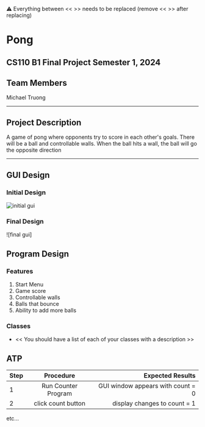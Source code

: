 
:warning: Everything between << >> needs to be replaced (remove << >> after replacing)

# Pong 
## CS110 B1 Final Project Semester 1, 2024

## Team Members

Michael Truong

***

## Project Description

A game of pong where opponents try to score in each other's goals. There will be a ball and controllable walls. When the ball hits a wall, the ball will go the opposite direction

***    

## GUI Design

### Initial Design

![initial gui](c:\final-project-michael\template_final_project-master\assets\gui.jpg)

### Final Design

![final gui]

## Program Design

### Features

1. Start Menu
2. Game score
3. Controllable walls
4. Balls that bounce 
5. Ability to add more balls

### Classes

- << You should have a list of each of your classes with a description >>

## ATP

| Step                 |Procedure             |Expected Results                   |
|----------------------|:--------------------:|----------------------------------:|
|  1                   | Run Counter Program  |GUI window appears with count = 0  |
|  2                   | click count button   | display changes to count = 1      |
etc...
